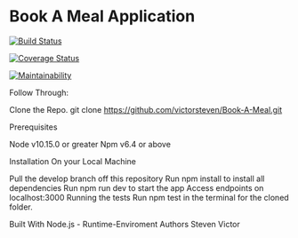 
# Book A Meal Application
[![Build Status](https://travis-ci.org/victorsteven/Book-A-Meal.svg?branch=Develop)](https://travis-ci.org/victorsteven/Book-A-Meal)

[![Coverage Status](https://coveralls.io/repos/github/victorsteven/Book-A-Meal/badge.svg?branch=Develop)](https://coveralls.io/github/victorsteven/Book-A-Meal?branch=Develop)

[![Maintainability](https://api.codeclimate.com/v1/badges/6e4b97b66eacce568b4f/maintainability)](https://codeclimate.com/github/victorsteven/Book-A-Meal/maintainability)


Follow Through:

Clone the Repo.
git clone https://github.com/victorsteven/Book-A-Meal.git

Prerequisites

Node v10.15.0 or greater
Npm v6.4 or above

Installation
On your Local Machine

Pull the develop branch off this repository
Run npm install to install all dependencies
Run npm run dev to start the app
Access endpoints on localhost:3000
Running the tests
Run npm test in the terminal for the cloned folder.

Built With
Node.js - Runtime-Enviroment
Authors
Steven Victor

